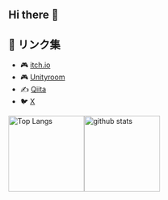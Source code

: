 ## Hi there 👋

## 🔗 リンク集

- 🎮 [itch.io](https://yotya.itch.io/)  
- 🎮 [Unityroom](https://unityroom.com/users/zh0yc12d9vaoef8p7stg)
- ✍️ [Qiita](https://qiita.com/yotya)
- 🐦 [X](https://x.com/Mey_o_n)

<div style="display: flex;">
  <img alt="Top Langs" height="150px" src="https://github-readme-stats.vercel.app/api/top-langs/?username=yossy-o-o&https://github.com/anuraghazra/github-readme-stats" height="250px" />
  <img alt="github stats" height="150px" src="https://github-readme-stats.vercel.app/api?username=yossy-o-o&show_icons=true&theme=transparent" height="250px" />
</div>


 


<!--
**yossy-o-o/yossy-o-o** is a ✨ _special_ ✨ repository because its `README.md` (this file) appears on your GitHub profile.

Here are some ideas to get you started:

- 🔭 I’m currently working on ...
- 🌱 I’m currently learning ...
- 👯 I’m looking to collaborate on ...
- 🤔 I’m looking for help with ...
- 💬 Ask me about ...
- 📫 How to reach me: ...
- 😄 Pronouns: ...
- ⚡ Fun fact: ...
-->
